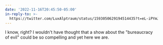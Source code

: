 ```yaml
---
date: '2022-11-16T20:45:50-05:00'
in-reply-to: >-
  https://twitter.com/LuxAlptraum/status/1593050629194514435?t=eL-iPYmJdgq8yHsWkBT8Ow&s=19
---
```


I know, right? I wouldn't have thought that a show about the "bureaucracy of evil" could be so compelling and yet here we are.
